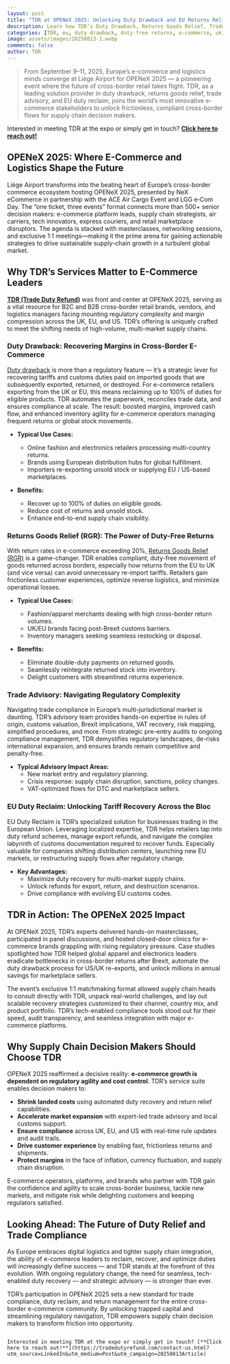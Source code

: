 ```yaml
---
layout: post
title: "TDR at OPENeX 2025: Unlocking Duty Drawback and EU Returns Relief for E-Commerce Leaders"
description: Learn how TDR’s Duty Drawback, Returns Goods Relief, Trade Advisory, and EU Duty Reclaim services help e-commerce supply chain leaders cut costs, improve compliance, and boost cross-border efficiency — insights from OPENeX 2025 in Liège.
categories: [TDR, eu, duty drawback, duty-free returns, e-commerce, uk]
image: assets/images/20250813-1.webp
comments: false
author: TDR
---
```


> From September 9–11, 2025, Europe’s e-commerce and logistics minds converge at Liège Airport for OPENeX 2025 — a pioneering event where the future of cross-border retail takes flight. TDR, as a leading solution provider in duty drawback, returns goods relief, trade advisory, and EU duty reclaim, joins the world’s most innovative e-commerce stakeholders to unlock frictionless, compliant cross-border flows for supply chain decision makers.

Interested in meeting TDR at the expo or simply get in touch? [**Click here to reach out!**](https://tradedutyrefund.com/contact-us.html?utm_source=LinkedIn&utm_medium=Post&utm_campaign=20250813Article)

## OPENeX 2025: Where E-Commerce and Logistics Shape the Future

Liège Airport transforms into the beating heart of Europe’s cross-border commerce ecosystem hosting OPENeX 2025, presented by NeX eCommerce in partnership with the ACE Air Cargo Event and LGG e‑Com Day. The “one ticket, three events” format connects more than 500+ senior decision makers: e-commerce platform leads, supply chain strategists, air carriers, tech innovators, express couriers, and retail marketplace disruptors. The agenda is stacked with masterclasses, networking sessions, and exclusive 1:1 meetings—making it the prime arena for gaining actionable strategies to drive sustainable supply-chain growth in a turbulent global market.

## Why TDR’s Services Matter to E-Commerce Leaders

[**TDR (Trade Duty Refund)**](https://tradedutyrefund.com?utm_source=LinkedIn&utm_medium=Post&utm_campaign=20250813Article) was front and center at OPENeX 2025, serving as a vital resource for B2C and B2B cross-border retail brands, vendors, and logistics managers facing mounting regulatory complexity and margin compression across the UK, EU, and US. TDR’s offering is uniquely crafted to meet the shifting needs of high-volume, multi-market supply chains.

### Duty Drawback: Recovering Margins in Cross-Border E-Commerce

[Duty drawback](https://blog.tradedutyrefund.com/duty-drawback-us-importers-guide-tariffs-refunds-e-commerce-retail/?utm_source=LinkedIn&utm_medium=Post&utm_campaign=20250813Article) is more than a regulatory feature — it’s a strategic lever for recovering tariffs and customs duties paid on imported goods that are subsequently exported, returned, or destroyed. For e-commerce retailers exporting from the UK or EU, this means reclaiming up to 100% of duties for eligible products. TDR automates the paperwork, reconciles trade data, and ensures compliance at scale. The result: boosted margins, improved cash flow, and enhanced inventory agility for e-commerce operators managing frequent returns or global stock movements.

- **Typical Use Cases:**

  - Online fashion and electronics retailers processing multi-country returns.
  - Brands using European distribution hubs for global fulfillment.
  - Importers re-exporting unsold stock or supplying EU / US-based marketplaces.

- **Benefits:**
  - Recover up to 100% of duties on eligible goods.
  - Reduce cost of returns and unsold stock.
  - Enhance end-to-end supply chain visibility.

### Returns Goods Relief (RGR): The Power of Duty-Free Returns

With return rates in e-commerce exceeding 20%, [Returns Goods Relief (RGR)](https://blog.tradedutyrefund.com/ask-the-experts-rgr-with-elke-rodel-what-is-returned-goods-relief-and-who-can-benefit/?utm_source=LinkedIn&utm_medium=Post&utm_campaign=20250813Article) is a game-changer. TDR enables compliant, duty-free movement of goods returned across borders, especially how returns from the EU to UK (and vice versa) can avoid unnecessary re-import tariffs. Retailers gain frictionless customer experiences, optimize reverse logistics, and minimize operational losses.

- **Typical Use Cases:**

  - Fashion/apparel merchants dealing with high cross-border return volumes.
  - UK/EU brands facing post-Brexit customs barriers.
  - Inventory managers seeking seamless restocking or disposal.

- **Benefits:**
  - Eliminate double-duty payments on returned goods.
  - Seamlessly reintegrate returned stock into inventory.
  - Delight customers with streamlined returns experience.

### Trade Advisory: Navigating Regulatory Complexity

Navigating trade compliance in Europe’s multi-jurisdictional market is daunting. TDR’s advisory team provides hands-on expertise in rules of origin, customs valuation, Brexit implications, VAT recovery, risk mapping, simplified procedures, and more. From strategic pre-entry audits to ongoing compliance management, TDR demystifies regulatory landscapes, de-risks international expansion, and ensures brands remain competitive and penalty-free.

- **Typical Advisory Impact Areas:**
  - New market entry and regulatory planning.
  - Crisis response: supply chain disruption, sanctions, policy changes.
  - VAT-optimized flows for DTC and marketplace sellers.

### EU Duty Reclaim: Unlocking Tariff Recovery Across the Bloc

EU Duty Reclaim is TDR’s specialized solution for businesses trading in the European Union. Leveraging localized expertise, TDR helps retailers tap into duty refund schemes, manage export refunds, and navigate the complex labyrinth of customs documentation required to recover funds. Especially valuable for companies shifting distribution centers, launching new EU markets, or restructuring supply flows after regulatory change.

- **Key Advantages:**
  - Maximize duty recovery for multi-market supply chains.
  - Unlock refunds for export, return, and destruction scenarios.
  - Drive compliance with evolving EU customs codes.

## TDR in Action: The OPENeX 2025 Impact

At OPENeX 2025, TDR’s experts delivered hands-on masterclasses, participated in panel discussions, and hosted closed-door clinics for e-commerce brands grappling with rising regulatory pressure. Case studies spotlighted how TDR helped global apparel and electronics leaders eradicate bottlenecks in cross-border returns after Brexit, automate the duty drawback process for US/UK re-exports, and unlock millions in annual savings for marketplace sellers.

The event’s exclusive 1:1 matchmaking format allowed supply chain heads to consult directly with TDR, unpack real-world challenges, and lay out scalable recovery strategies customized to their channel, country mix, and product portfolio. TDR’s tech-enabled compliance tools stood out for their speed, audit transparency, and seamless integration with major e-commerce platforms.

## Why Supply Chain Decision Makers Should Choose TDR

OPENeX 2025 reaffirmed a decisive reality: **e-commerce growth is dependent on regulatory agility and cost control**. TDR’s service suite enables decision makers to:

- **Shrink landed costs** using automated duty recovery and return relief capabilities.
- **Accelerate market expansion** with expert-led trade advisory and local customs support.
- **Ensure compliance** across UK, EU, and US with real-time rule updates and audit trails.
- **Drive customer experience** by enabling fast, frictionless returns and shipments.
- **Protect margins** in the face of inflation, currency fluctuation, and supply chain disruption.

E-commerce operators, platforms, and brands who partner with TDR gain the confidence and agility to scale cross-border business, tackle new markets, and mitigate risk while delighting customers and keeping regulators satisfied.

## Looking Ahead: The Future of Duty Relief and Trade Compliance

As Europe embraces digital logistics and tighter supply chain integration, the ability of e-commerce leaders to reclaim, recover, and optimize duties will increasingly define success — and TDR stands at the forefront of this evolution. With ongoing regulatory change, the need for seamless, tech-enabled duty recovery — and strategic advisory — is stronger than ever.

TDR’s participation in OPENeX 2025 sets a new standard for trade compliance, duty reclaim, and return management for the entire cross-border e-commerce community. By unlocking trapped capital and streamlining regulatory navigation, TDR empowers supply chain decision makers to transform friction into opportunity.
```

Interested in meeting TDR at the expo or simply get in touch? [**Click here to reach out!**](https://tradedutyrefund.com/contact-us.html?utm_source=LinkedIn&utm_medium=Post&utm_campaign=20250813Article)
